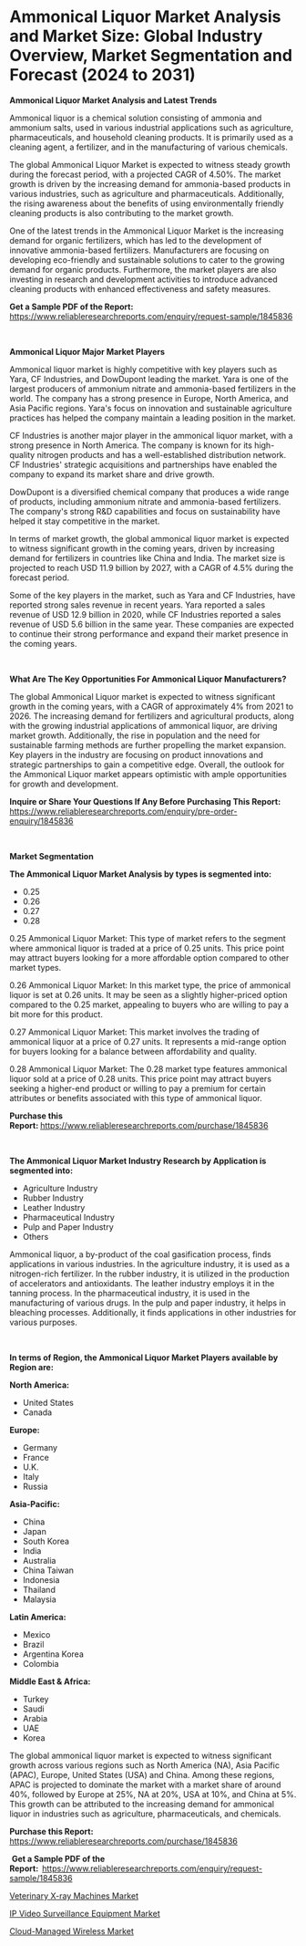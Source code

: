 <p><h1>Ammonical Liquor Market Analysis and Market Size: Global Industry Overview, Market Segmentation and Forecast (2024 to 2031)</h1></p><p><strong>Ammonical Liquor Market Analysis and Latest Trends</strong></p>
<p><p>Ammonical liquor is a chemical solution consisting of ammonia and ammonium salts, used in various industrial applications such as agriculture, pharmaceuticals, and household cleaning products. It is primarily used as a cleaning agent, a fertilizer, and in the manufacturing of various chemicals.</p><p>The global Ammonical Liquor Market is expected to witness steady growth during the forecast period, with a projected CAGR of 4.50%. The market growth is driven by the increasing demand for ammonia-based products in various industries, such as agriculture and pharmaceuticals. Additionally, the rising awareness about the benefits of using environmentally friendly cleaning products is also contributing to the market growth.</p><p>One of the latest trends in the Ammonical Liquor Market is the increasing demand for organic fertilizers, which has led to the development of innovative ammonia-based fertilizers. Manufacturers are focusing on developing eco-friendly and sustainable solutions to cater to the growing demand for organic products. Furthermore, the market players are also investing in research and development activities to introduce advanced cleaning products with enhanced effectiveness and safety measures.</p></p>
<p><strong>Get a Sample PDF of the Report:&nbsp;</strong> <a href="https://www.reliableresearchreports.com/enquiry/request-sample/1845836">https://www.reliableresearchreports.com/enquiry/request-sample/1845836</a></p>
<p>&nbsp;</p>
<p><strong>Ammonical Liquor Major Market Players</strong></p>
<p><p>Ammonical liquor market is highly competitive with key players such as Yara, CF Industries, and DowDupont leading the market. Yara is one of the largest producers of ammonium nitrate and ammonia-based fertilizers in the world. The company has a strong presence in Europe, North America, and Asia Pacific regions. Yara's focus on innovation and sustainable agriculture practices has helped the company maintain a leading position in the market.</p><p>CF Industries is another major player in the ammonical liquor market, with a strong presence in North America. The company is known for its high-quality nitrogen products and has a well-established distribution network. CF Industries' strategic acquisitions and partnerships have enabled the company to expand its market share and drive growth.</p><p>DowDupont is a diversified chemical company that produces a wide range of products, including ammonium nitrate and ammonia-based fertilizers. The company's strong R&D capabilities and focus on sustainability have helped it stay competitive in the market.</p><p>In terms of market growth, the global ammonical liquor market is expected to witness significant growth in the coming years, driven by increasing demand for fertilizers in countries like China and India. The market size is projected to reach USD 11.9 billion by 2027, with a CAGR of 4.5% during the forecast period.</p><p>Some of the key players in the market, such as Yara and CF Industries, have reported strong sales revenue in recent years. Yara reported a sales revenue of USD 12.9 billion in 2020, while CF Industries reported a sales revenue of USD 5.6 billion in the same year. These companies are expected to continue their strong performance and expand their market presence in the coming years.</p></p>
<p>&nbsp;</p>
<p><strong>What Are The Key Opportunities For Ammonical Liquor Manufacturers?</strong></p>
<p><p>The global Ammonical Liquor market is expected to witness significant growth in the coming years, with a CAGR of approximately 4% from 2021 to 2026. The increasing demand for fertilizers and agricultural products, along with the growing industrial applications of ammonical liquor, are driving market growth. Additionally, the rise in population and the need for sustainable farming methods are further propelling the market expansion. Key players in the industry are focusing on product innovations and strategic partnerships to gain a competitive edge. Overall, the outlook for the Ammonical Liquor market appears optimistic with ample opportunities for growth and development.</p></p>
<p><strong>Inquire or Share Your Questions If Any Before Purchasing This Report:</strong> <a href="https://www.reliableresearchreports.com/enquiry/pre-order-enquiry/1845836">https://www.reliableresearchreports.com/enquiry/pre-order-enquiry/1845836</a></p>
<p>&nbsp;</p>
<p><strong>Market Segmentation</strong></p>
<p><strong>The Ammonical Liquor Market Analysis by types is segmented into:</strong></p>
<p><ul><li>0.25</li><li>0.26</li><li>0.27</li><li>0.28</li></ul></p>
<p><p>0.25 Ammonical Liquor Market: This type of market refers to the segment where ammonical liquor is traded at a price of 0.25 units. This price point may attract buyers looking for a more affordable option compared to other market types.</p><p>0.26 Ammonical Liquor Market: In this market type, the price of ammonical liquor is set at 0.26 units. It may be seen as a slightly higher-priced option compared to the 0.25 market, appealing to buyers who are willing to pay a bit more for this product.</p><p>0.27 Ammonical Liquor Market: This market involves the trading of ammonical liquor at a price of 0.27 units. It represents a mid-range option for buyers looking for a balance between affordability and quality.</p><p>0.28 Ammonical Liquor Market: The 0.28 market type features ammonical liquor sold at a price of 0.28 units. This price point may attract buyers seeking a higher-end product or willing to pay a premium for certain attributes or benefits associated with this type of ammonical liquor.</p></p>
<p><strong>Purchase this Report:&nbsp;</strong><a href="https://www.reliableresearchreports.com/purchase/1845836">https://www.reliableresearchreports.com/purchase/1845836</a></p>
<p>&nbsp;</p>
<p><strong>The Ammonical Liquor Market Industry Research by Application is segmented into:</strong></p>
<p><ul><li>Agriculture Industry</li><li>Rubber Industry</li><li>Leather Industry</li><li>Pharmaceutical Industry</li><li>Pulp and Paper Industry</li><li>Others</li></ul></p>
<p><p>Ammonical liquor, a by-product of the coal gasification process, finds applications in various industries. In the agriculture industry, it is used as a nitrogen-rich fertilizer. In the rubber industry, it is utilized in the production of accelerators and antioxidants. The leather industry employs it in the tanning process. In the pharmaceutical industry, it is used in the manufacturing of various drugs. In the pulp and paper industry, it helps in bleaching processes. Additionally, it finds applications in other industries for various purposes.</p></p>
<p>&nbsp;</p>
<p><strong>In terms of Region, the Ammonical Liquor Market Players available by Region are:</strong></p>
<p>
    <p> <strong> North America: </strong>
        <ul>
            <li>United States</li>
            <li>Canada</li>
        </ul>
        </p> 
    <p> <strong> Europe: </strong>
        <ul>
            <li>Germany</li>
            <li>France</li>
            <li>U.K.</li>
            <li>Italy</li>
            <li>Russia</li>
        </ul>
        </p> 
    <p> <strong> Asia-Pacific: </strong>
        <ul>
            <li>China</li>
            <li>Japan</li>
            <li>South Korea</li>
            <li>India</li>
            <li>Australia</li>
            <li>China Taiwan</li>
            <li>Indonesia</li>
            <li>Thailand</li>
            <li>Malaysia</li>
        </ul>
        </p> 
    <p> <strong> Latin America: </strong>
        <ul>
            <li>Mexico</li>
            <li>Brazil</li>
            <li>Argentina Korea</li>
            <li>Colombia</li>
        </ul>
        </p> 
    <p> <strong> Middle East & Africa: </strong>
        <ul>
            <li>Turkey</li>
            <li>Saudi</li>
            <li>Arabia</li>
            <li>UAE</li>
            <li>Korea</li>
        </ul>
    </p>
    </p>
<p><p>The global ammonical liquor market is expected to witness significant growth across various regions such as North America (NA), Asia Pacific (APAC), Europe, United States (USA) and China. Among these regions, APAC is projected to dominate the market with a market share of around 40%, followed by Europe at 25%, NA at 20%, USA at 10%, and China at 5%. This growth can be attributed to the increasing demand for ammonical liquor in industries such as agriculture, pharmaceuticals, and chemicals.</p></p>
<p><strong>Purchase this Report: </strong><a href="https://www.reliableresearchreports.com/purchase/1845836">https://www.reliableresearchreports.com/purchase/1845836</a></p>
<p>&nbsp;<strong>Get a Sample PDF of the Report:&nbsp;&nbsp;</strong><a href="https://www.reliableresearchreports.com/enquiry/request-sample/1845836">https://www.reliableresearchreports.com/enquiry/request-sample/1845836</a></p>
<p><strong></strong></p>
<p><p><a href="https://view.publitas.com/reportprime-1/veterinary-x-ray-machines-market-size-and-examines-its-market-scope-with-a-primary-focus-on-growth-opportunities-and-forecasted-trends-spanning-from-2023-to-2030/">Veterinary X-ray Machines Market</a></p><p><a href="https://view.publitas.com/reportprime-1/ip-video-surveillance-equipment-market-furnish-information-about-market-size-market-share-market-dynamics-and-projections-spanning-from-2023-to-2030/">IP Video Surveillance Equipment Market</a></p><p><a href="https://view.publitas.com/reportprime-1/cloud-managed-wireless-market-research-report-provides-thorough-industry-overview-which-offers-an-in-depth-analysis-of-product-trends-and-new-market-divisions/">Cloud-Managed Wireless Market</a></p></p>